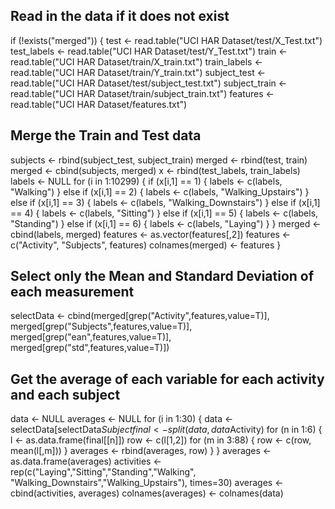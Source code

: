 ## Read in the data if it does not exist
if (!exists("merged")) {
  test <- read.table("UCI HAR Dataset/test/X_Test.txt")
  test_labels <- read.table("UCI HAR Dataset/test/Y_Test.txt")
  train <- read.table("UCI HAR Dataset/train/X_train.txt")
  train_labels <- read.table("UCI HAR Dataset/train/Y_train.txt")
  subject_test <- read.table("UCI HAR Dataset/test/subject_test.txt")
  subject_train <- read.table("UCI HAR Dataset/train/subject_train.txt")
  features <- read.table("UCI HAR Dataset/features.txt")
  ## Merge the Train and Test data
  subjects <- rbind(subject_test, subject_train)
  merged <- rbind(test, train)
  merged <- cbind(subjects, merged)
  x <- rbind(test_labels, train_labels)
  labels <- NULL
  for (i in 1:10299) {
    if (x[i,1] == 1) {
      labels <- c(labels, "Walking")
      } else if (x[i,1] == 2) {
        labels <- c(labels, "Walking_Upstairs")
      } else if (x[i,1] == 3) {
        labels <- c(labels, "Walking_Downstairs")
      } else if (x[i,1] == 4) {
        labels <- c(labels, "Sitting")
      } else if (x[i,1] == 5) {
        labels <- c(labels, "Standing")
      } else if (x[i,1] == 6) {
        labels <- c(labels, "Laying")
      }
    }
  merged <- cbind(labels, merged)
  features <- as.vector(features[,2])
  features <- c("Activity", "Subjects", features)
  colnames(merged) <- features
}
## Select only the Mean and Standard Deviation of each measurement
selectData <- cbind(merged[grep("Activity",features,value=T)],
                    merged[grep("Subjects",features,value=T)],
                    merged[grep("ean",features,value=T)], 
                    merged[grep("std",features,value=T)])
## Get the average of each variable for each activity and each subject
data <- NULL
averages <- NULL
for (i in 1:30) {
  data <- selectData[selectData$Subject %in% i,]
  final <- split(data, data$Activity)
  for (n in 1:6) {
    l <- as.data.frame(final[[n]])
    row <- c(l[1,2])
    for (m in 3:88) {
      row <- c(row, mean(l[,m]))
    }
    averages <- rbind(averages, row)
  }
}
averages <- as.data.frame(averages)
activities <- rep(c("Laying","Sitting","Standing","Walking",
                    "Walking_Downstairs","Walking_Upstairs"),
                  times=30)
averages <- cbind(activities, averages)
colnames(averages) <- colnames(data)
